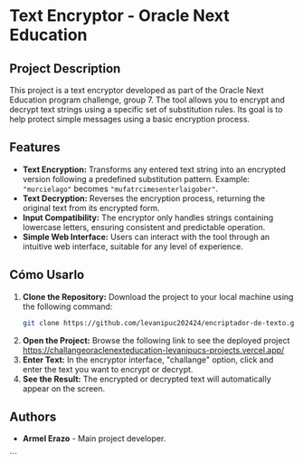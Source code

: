 # Text Encryptor - Oracle Next Education

## Project Description


This project is a text encryptor developed as part of the Oracle Next Education program challenge, group 7. The tool allows you to encrypt and decrypt text strings using a specific set of substitution rules. Its goal is to help protect simple messages using a basic encryption process.

## Features

<ul>
  <li><strong>Text Encryption:</strong> Transforms any entered text string into an encrypted version following a predefined substitution pattern. Example: <code>"murcielago"</code> becomes <code>"mufatrcimesenterlaigober"</code>.</li>
  <li><strong>Text Decryption:</strong> Reverses the encryption process, returning the original text from its encrypted form.</li>
  <li><strong>Input Compatibility:</strong> The encryptor only handles strings containing lowercase letters, ensuring consistent and predictable operation.</li>
  <li><strong>Simple Web Interface:</strong> Users can interact with the tool through an intuitive web interface, suitable for any level of experience.</li>
</ul>

## Cómo Usarlo

1. **Clone the Repository:** Download the project to your local machine using the following command:
   ```bash
   git clone https://github.com/levanipuc202424/encriptador-de-texto.git
2. **Open the Project:** Browse the following link to see the deployed project https://challangeoraclenexteducation-levanipucs-projects.vercel.app/
3. **Enter Text:** In the encryptor interface, "challange" option, click and enter the text you want to encrypt or decrypt.
4. **See the Result:** The encrypted or decrypted text will automatically appear on the screen.


## Authors
<ul> <li><strong>Armel Erazo</strong> - Main project developer. </li> </ul> ```

